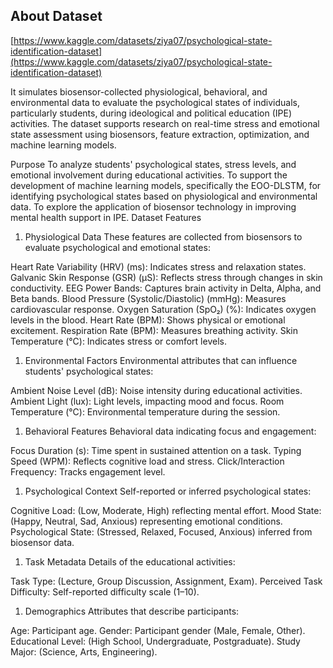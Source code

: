 ## About Dataset

[https://www.kaggle.com/datasets/ziya07/psychological-state-identification-dataset](https://www.kaggle.com/datasets/ziya07/psychological-state-identification-dataset)

It simulates biosensor-collected physiological, behavioral, and environmental data to evaluate the psychological states of individuals, particularly students, during ideological and political education (IPE) activities. The dataset supports research on real-time stress and emotional state assessment using biosensors, feature extraction, optimization, and machine learning models.

Purpose
To analyze students' psychological states, stress levels, and emotional involvement during educational activities.
To support the development of machine learning models, specifically the EOO-DLSTM, for identifying psychological states based on physiological and environmental data.
To explore the application of biosensor technology in improving mental health support in IPE.
Dataset Features

1. Physiological Data
   These features are collected from biosensors to evaluate psychological and emotional states:

Heart Rate Variability (HRV) (ms): Indicates stress and relaxation states.
Galvanic Skin Response (GSR) (μS): Reflects stress through changes in skin conductivity.
EEG Power Bands: Captures brain activity in Delta, Alpha, and Beta bands.
Blood Pressure (Systolic/Diastolic) (mmHg): Measures cardiovascular response.
Oxygen Saturation (SpO₂) (%): Indicates oxygen levels in the blood.
Heart Rate (BPM): Shows physical or emotional excitement.
Respiration Rate (BPM): Measures breathing activity.
Skin Temperature (°C): Indicates stress or comfort levels.

1. Environmental Factors
   Environmental attributes that can influence students' psychological states:

Ambient Noise Level (dB): Noise intensity during educational activities.
Ambient Light (lux): Light levels, impacting mood and focus.
Room Temperature (°C): Environmental temperature during the session.

1. Behavioral Features
   Behavioral data indicating focus and engagement:

Focus Duration (s): Time spent in sustained attention on a task.
Typing Speed (WPM): Reflects cognitive load and stress.
Click/Interaction Frequency: Tracks engagement level.

1. Psychological Context
   Self-reported or inferred psychological states:

Cognitive Load: (Low, Moderate, High) reflecting mental effort.
Mood State: (Happy, Neutral, Sad, Anxious) representing emotional conditions.
Psychological State: (Stressed, Relaxed, Focused, Anxious) inferred from biosensor data.

1. Task Metadata
   Details of the educational activities:

Task Type: (Lecture, Group Discussion, Assignment, Exam).
Perceived Task Difficulty: Self-reported difficulty scale (1–10).

1. Demographics
   Attributes that describe participants:

Age: Participant age.
Gender: Participant gender (Male, Female, Other).
Educational Level: (High School, Undergraduate, Postgraduate).
Study Major: (Science, Arts, Engineering).
